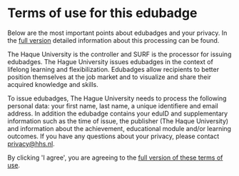 # Terms of use for this edubadge

Below are the most important points about edubadges and your privacy. In the [full version](https://raw.githubusercontent.com/edubadges/privacy/master/haagse-hogeschool/edubadges-formal-text-en.md) detailed information about this processing can be found.

The Haque University is the controller and SURF is the processor for issuing edubadges. The Hague University issues edubadges in the context of lifelong learning and flexibilization. Edubadges allow recipients to better position themselves at the job market and to visualize and share their acquired knowledge and skills.

To issue edubadges, The Hague University needs to process the following personal data: your first name, last name, a unique identifiere and email address. In addition the edubadge contains your eduID and supplementary information such as the time of issue, the publisher (The Haque University) and information about the achievement, educational module and/or learning outcomes. If you have any questions about your privacy, please contact [privacy@hhs.nl](mailto:privacy@hhs.nl).

By clicking 'I agree', you are agreeing to the [full version of these terms of use](https://raw.githubusercontent.com/edubadges/privacy/master/haagse-hogeschool/edubadges-formal-text-en.md).